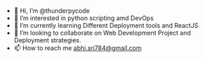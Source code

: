 - 👋 Hi, I’m @thunderpycode
- 👀 I’m interested in python scripting amd DevOps
- 🌱 I’m currently learning Different Deployment tools and ReactJS
- 💞️ I’m looking to collaborate on Web Development Project and Deployment strategies.
- 📫 How to reach me abhi.sri784@gmail.com
<!---
thunderpycode/thunderpycode is a ✨ special ✨ repository because its `README.md` (this file) appears on your GitHub profile.
You can click the Preview link to take a look at your changes.
--->

